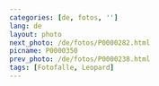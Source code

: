 ```yaml
---
categories: [de, fotos, '']
lang: de
layout: photo
next_photo: /de/fotos/P0000282.html
picname: P0000350
prev_photo: /de/fotos/P0000238.html
tags: [Fotofalle, Leopard]
---
```

